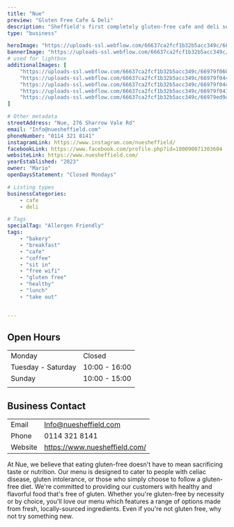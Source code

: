 ```yaml
---
title: "Nue"
preview: "Gluten Free Cafe & Deli"
description: "Sheffield's first completely gluten-free cafe and deli selling a range of handmade baked goods along with sweet and savoury small bites. Perfect for a midday mediterranean bite to eat or coffee catch-up. "
type: "business"

heroImage: "https://uploads-ssl.webflow.com/66637ca2fcf1b32b5acc349c/6697d94b146e4bfa69066da5_Nue%20Thumb.jpg"
bannerImage: "https://uploads-ssl.webflow.com/66637ca2fcf1b32b5acc349c/66979ef4ff41529e4d88909b_IMG_4264%20-%20Nue%20Sheffield.jpeg"
# used for lightbox
additionalImages: [
    "https://uploads-ssl.webflow.com/66637ca2fcf1b32b5acc349c/66979f060ae067a9f529a72f_IMG_4270%20-%20Nue%20Sheffield.jpeg",
    "https://uploads-ssl.webflow.com/66637ca2fcf1b32b5acc349c/66979f0444e2a083d1d0f0b1_IMG_4269%20-%20Nue%20Sheffield.jpeg",
    "https://uploads-ssl.webflow.com/66637ca2fcf1b32b5acc349c/66979f04ca4bc241fb7dc6cd_IMG_4268%20-%20Nue%20Sheffield.jpeg",
    "https://uploads-ssl.webflow.com/66637ca2fcf1b32b5acc349c/66979f041631beb4556035f7_IMG_4272%20-%20Nue%20Sheffield.jpeg",
    "https://uploads-ssl.webflow.com/66637ca2fcf1b32b5acc349c/66979ed9a947ab39e19d0d52_IMG_4273%20-%20Nue%20Sheffield.jpeg"
]

# Other metadata
streetAddress: "Nue, 276 Sharrow Vale Rd"
email: "Info@nuesheffield.com"
phoneNumber: "0114 321 8141"
instagramLink: https://www.instagram.com/nuesheffield/
facebookLink: https://www.facebook.com/profile.php?id=100090071303604
websiteLink: https://www.nuesheffield.com/
yearEstablished: "2023"
owner: "Mario"
openDaysStatement: "Closed Mondays"

# Listing types
businessCategories:
    - cafe
    - deli

# Tags
specialTag: "Allergen Friendly"
tags:
    - "bakery"
    - "breakfast"
    - "cafe"
    - "coffee"
    - "sit in"
    - "free wifi"
    - "gluten free"
    - "healthy"
    - "lunch"
    - "take out"


---
```


## Open Hours

| | |
| - | - |
| Monday | Closed |
| Tuesday - Saturday | 10:00 - 16:00 |
| Sunday | 10:00 - 15:00 |
|  |  |

## Business Contact

| | |
| - | - |
| Email | Info@nuesheffield.com |
| Phone | 0114 321 8141 |
| Website | https://www.nuesheffield.com/ |

At Nue, we believe that eating gluten-free doesn't have to mean sacrificing taste or nutrition.
Our menu is designed to cater to people with celiac disease, gluten intolerance, or those who simply choose to follow a gluten-free diet.
We're committed to providing our customers with healthy and flavorful food that's free of gluten.
Whether you're gluten-free by necessity or by choice, you'll love our menu which features a range of options made from fresh, locally-sourced ingredients.
Even if you're not gluten free, why not try something new.

